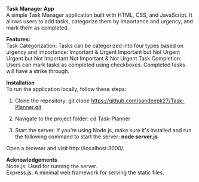 **Task Manager App** \
A simple Task Manager application built with HTML, CSS, and JavaScript. It allows users to add tasks, categorize them by importance and urgency, and mark them as completed.

**Features:** \
Task Categorization: Tasks can be categorized into four types based on urgency and importance:
Important & Urgent
Important but Not Urgent
Urgent but Not Important
Not Important & Not Urgent
Task Completion: Users can mark tasks as completed using checkboxes. Completed tasks will have a strike through.

**Installation** \
To run the application locally, follow these steps:

1. Clone the repository:
git clone https://github.com/sandeepk27/Task-Planner.git

2. Navigate to the project folder:
cd Task-Planner

3. Start the server:
If you’re using Node.js, make sure it's installed and run the following command to start the server:
**node server.js**

Open a browser and visit http://localhost:3000/.

**Acknowledgements** \
Node.js: Used for running the server. \
Express.js: A minimal web framework for serving the static files.
